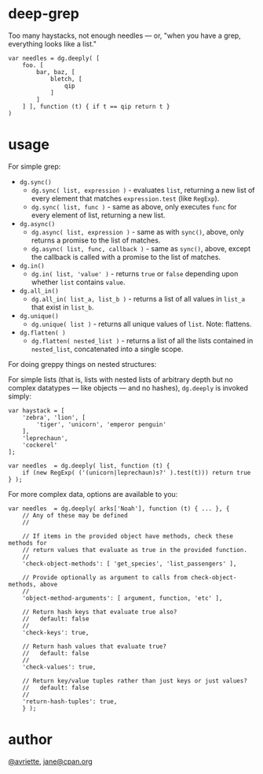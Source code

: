 deep-grep
=========

Too many haystacks, not enough needles &mdash; or, "when you have a grep,
everything looks like a list."

```
var needles = dg.deeply( [
	foo. [
		bar, baz, [
			bletch, [
				qip
			]
		]
	] ], function (t) { if t == qip return t }
)
```

usage
====

For simple grep:

* `dg.sync()`
  - `dg.sync( list, expression )` - evaluates `list`, returning a new list of every
     element that matches `expression.test` (like `RegExp`).
  - `dg.sync( list, func )` - same as above, only executes `func` for every element
     of list, returning a new list.
* `dg.async()`
  - `dg.async( list, expression )` - same as with `sync()`, above, only
     returns a promise to the list of matches.
  - `dg.async( list, func, callback )` - same as `sync()`, above, except the
     callback is called with a promise to the list of matches.
* `dg.in()`
  - `dg.in( list, 'value' )` - returns `true` or `false` depending upon
     whether `list` contains `value`.
* `dg.all_in()`
  - `dg.all_in( list_a, list_b )` - returns a list of all values in `list_a`
   that exist in `list_b`.
* `dg.unique()`
  - `dg.unique( list )` - returns all unique values of `list`. Note: flattens.
* `dg.flatten( )`
  - `dg.flatten( nested_list )` - returns a list of all the lists contained in
    `nested_list`, concatenated into a single scope.

For doing greppy things on nested structures:

For simple lists (that is, lists with nested lists of arbitrary depth but no
complex datatypes &mdash; like objects &mdash; and no hashes), `dg.deeply` is
invoked simply:

```
var haystack = [
	'zebra', 'lion', [
		'tiger', 'unicorn', 'emperor penguin'
	],
	'leprechaun',
	'cockerel'
];

var needles  = dg.deeply( list, function (t) {
	if (new RegExp( ('(unicorn|leprechaun)s?' ).test(t))) return true
} );
```

For more complex data, options are available to you:

```
var needles  = dg.deeply( arks['Noah'], function (t) { ... }, {
	// Any of these may be defined
	//

	// If items in the provided object have methods, check these methods for
	// return values that evaluate as true in the provided function.
	//
	'check-object-methods': [ 'get_species', 'list_passengers' ],

	// Provide optionally as argument to calls from check-object-methods, above
	//
	'object-method-arguments': [ argument, function, 'etc' ],

	// Return hash keys that evaluate true also?
	//   default: false
	//
	'check-keys': true,

	// Return hash values that evaluate true?
	//   default: false
	//
	'check-values': true,

	// Return key/value tuples rather than just keys or just values?
	//   default: false
	//
	'return-hash-tuples': true,
	} );
```

author
====

[@avriette](https://github.com/avriette), jane@cpan.org
